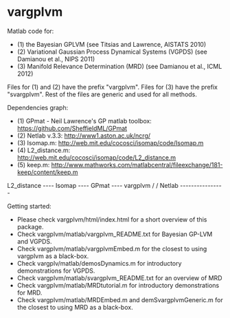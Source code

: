 vargplvm
========

Matlab code for:
 - (1) the Bayesian GPLVM (see Titsias and Lawrence, AISTATS 2010)
 - (2) Variational Gaussian Process Dynamical Systems (VGPDS) (see Damianou et al., NIPS 2011)
 - (3) Manifold Relevance Determination (MRD) (see Damianou et al., ICML 2012)

Files for (1) and (2) have the prefix "vargplvm". Files for (3) have the prefix "svargplvm".
Rest of the files are generic and used for all methods.

Dependencies graph:
- (1) GPmat - Neil Lawrence's GP matlab toolbox: https://github.com/SheffieldML/GPmat
- (2) Netlab v.3.3: http://www1.aston.ac.uk/ncrg/
- (3) Isomap.m: http://web.mit.edu/cocosci/isomap/code/Isomap.m
- (4) L2_distance.m: http://web.mit.edu/cocosci/isomap/code/L2_distance.m
- (5) keep.m: http://www.mathworks.com/matlabcentral/fileexchange/181-keep/content/keep.m

L2_distance ---- Isomap ---- GPmat ---- vargplvm
							/			/
				Netlab ----------------

Getting started:
 - Please check vargplvm/html/index.html for a short overview of this package.
 - Check vargplvm/matlab/vargplvm_README.txt for Bayesian GP-LVM and VGPDS.
 - Check vargplvm/matlab/vargplvmEmbed.m for the closest to using vargplvm as a black-box.
 - Check vargplv/matlab/demosDynamics.m for introductory demonstrations for VGPDS.
 - Check vargplvm/matlab/svargplvm_README.txt for an overview of MRD
 - Check vargplvm/matlab/MRDtutorial.m for introductory demonstrations for MRD.
 - Check vargplvm/matlab/MRDEmbed.m and demSvargplvmGeneric.m for the closest to using MRD as a black-box.
